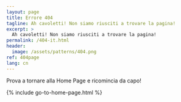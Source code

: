 ```yaml
---
layout: page
title: Errore 404
tagline: Ah cavoletti! Non siamo riusciti a trovare la pagina!
excerpt: >
  Ah cavoletti! Non siamo riusciti a trovare la pagina!
permalink: /404-it.html
header:
  image: /assets/patterns/404.png
ref: 404page
lang: cn  
---
```


Prova a tornare alla Home Page e ricomincia da capo!

{% include go-to-home-page.html %}
